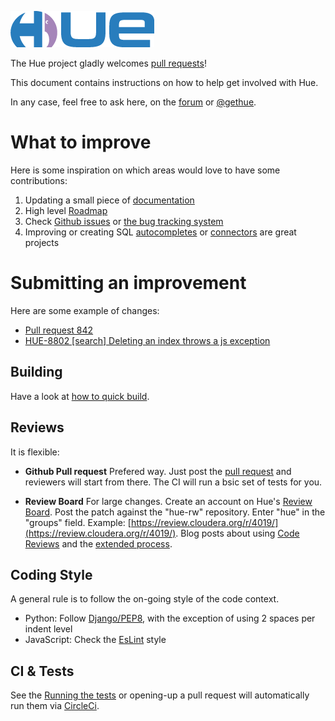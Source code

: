 ![alt text](https://raw.githubusercontent.com/cloudera/hue/master/docs/images/hue_logo.png "Hue Logo")


The Hue project gladly welcomes [pull requests](https://github.com/cloudera/hue/pulls)!

This document contains instructions on how to help get involved with Hue.

In any case, feel free to ask here, on the [forum](https://discourse.gethue.com/) or [@gethue](https://twitter.com/gethue).

# What to improve

Here is some inspiration on which areas would love to have some contributions:

1. Updating a small piece of [documentation](https://docs.gethue.com)
2. High level [Roadmap](/docs/ROADMAP.md)
3. Check [Github issues](https://github.com/cloudera/hue/issues) or [the bug tracking system](https://issues.cloudera.org/browse/HUE)
4. Improving or creating SQL [autocompletes](https://docs.gethue.com/developer/parsers/) or [connectors](https://docs.gethue.com/developer/sdk/) are great projects

# Submitting an improvement

Here are some example of changes:

* [Pull request 842](https://github.com/cloudera/hue/pull/842)
* [HUE-8802 [search] Deleting an index throws a js exception](https://issues.cloudera.org/browse/HUE-8802)

## Building

Have a look at [how to quick build](https://docs.gethue.com/developer/development/#build-start).

## Reviews

It is flexible:

* **Github Pull request**
Prefered way. Just post the [pull request](https://github.com/cloudera/hue/pulls) and reviewers will start from there. The CI will run a bsic set of tests for you.

* **Review Board**
For large changes. Create an account on Hue's [Review Board](https://review.cloudera.org/groups/hue).
Post the patch against the "hue-rw" repository. Enter "hue" in the "groups" field.
Example: [https://review.cloudera.org/r/4019/](https://review.cloudera.org/r/4019/). Blog posts about using [Code Reviews](http://gethue.com/rbtools-example-how-do-easily-do-code-reviews-with-review-board/) and the [extended process](http://gethue.com/the-hue-team-development-process/).

## Coding Style

A general rule is to follow the on-going style of the code context.

* Python: Follow [Django/PEP8](https://docs.djangoproject.com/en/dev/internals/contributing/writing-code/coding-style/), with the exception of using 2 spaces per indent level
* JavaScript: Check the [EsLint](https://github.com/cloudera/hue/blob/master/.eslintrc.js) style

## CI & Tests

See the [Running the tests](https://docs.gethue.com/latest/developer/development/#testing) or opening-up a pull request will automatically run them via [CircleCi](https://circleci.com/gh/cloudera/hue).
